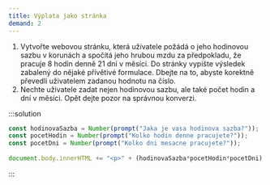 ```yaml
---
title: Výplata jako stránka
demand: 2
---
```


1. Vytvořte webovou stránku, která uživatele požádá o jeho hodinovou sazbu v korunách a spočítá jeho hrubou mzdu za předpokladu, že pracuje 8 hodin denně 21 dní v měsíci. Do stránky vypište výsledek zabalený do nějaké přívětivé formulace. Dbejte na to, abyste korektně převedli uživatelem zadanou hodnotu na číslo.
1. Nechte uživatele zadat nejen hodinovou sazbu, ale také počet hodin a dní v měsíci. Opět dejte pozor na správnou konverzi.

:::solution

```js
const hodinovaSazba = Number(prompt("Jaka je vasa hodinova sazba?"));
const pocetHodin = Number(prompt("Kolko hodin denne pracujete?"));
const pocetDni = Number(prompt("Kolko dni mesacne pracujete?"));
​
document.body.innerHTML += "<p>" + (hodinovaSazba*pocetHodin*pocetDni) + "</p>";
```

:::
